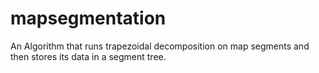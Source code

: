 # mapsegmentation
An Algorithm that runs trapezoidal decomposition on map segments and then stores its data in a segment tree. 
